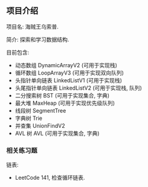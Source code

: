 ## 项目介绍

项目名: 海贼王乌索普.

简介: 探索和学习数据结构.

目前包含:

  - 动态数组 DynamicArrayV2 (可用于实现栈)
  - 循环数组 LoopArrayV3 (可用于实现双向队列)
  - 头指针单向链表 LinkedListV1 (可用于实现栈)
  - 头尾指针单向链表 LinkedListV2 (可用于实现栈, 队列)
  - 二分搜索树 BST (可用于实现集合, 字典)
  - 最大堆 MaxHeap (可用于实现优先级队列)
  - 线段树 SegmentTree
  - 字典树 Trie
  - 并查集 UnionFindV2
  - AVL 树 AVL (可用于实现集合, 字典)

### 相关练习题

链表:

  - LeetCode 141, 检查循环链表.
